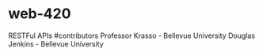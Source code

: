 # web-420
RESTFul APIs #contributors Professor Krasso - Bellevue University Douglas Jenkins - Bellevue University

